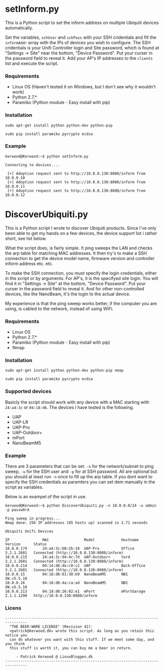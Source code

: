 setInform.py
=========================
This is a Python script to set the inform address on multiple Ubiquiti devices automatically.

Set the variables, `sshUser` and `sshPass` with your SSH cridentials and fill the `informAddr` array with the IPs of devices you wish to configure. The SSH cridentials is your Unifi Controller login and Site password, which is found at "Settings -> Site" near the bottom, "Device Password". Put your curser in the password field to reveal it. Add your AP's IP addresses to the `clients` list and execute the script.

### Requirements
 - Linux OS (Haven't tested it on Windows, but I don't see why it wouldn't work)
 - Python 2.7.*
 - Paramiko (Python module - Easy install with pip)

### Installation
```
sudo apt-get install python python-dev python-pip
```
```
sudo pip install paramiko pycrypto ecdsa
```

### Example

```
kerwood@Kerwood:~$ python setInform.py 

Connecting to devices....

 [+] Adoption request sent to http://10.0.0.130:8080/inform from 10.0.0.10 
 [+] Adoption request sent to http://10.0.0.130:8080/inform from 10.0.0.11 
 [+] Adoption request sent to http://10.0.0.130:8080/inform from 10.0.0.12
 ```

DiscoverUbiquiti.py
=========================

This is a Python script I wrote to discover Ubiquiti products. Since I've only been able to get my hands on a few devices, the device support list i rather short, see list below. 

What the script does, is fairly simple. It ping sweeps the LAN and checks the arp table for matching MAC addresses. It then try's to make a SSH connection to get the device model name, firmware version and controller inform address etc. etc.

To make the SSH connection, you must specify the login credentials, either in the script or by arguments. For AP's, it is the specifyed site login. You will find it in "Settings -> Site" at the bottom, "Device Password". Put your curser in the password field to reveal it. And for other non-controlled devices, like the NanoBeam, it's the login to the actual device.

My experience is that the ping sweep works better, if the computer you are using, is cabled to the network, instead of using WiFi.

### Requirements
 - Linux OS
 - Python 2.7.*
 - Paramiko (Python module - Easy install with pip)
 - Nmap

### Installation
```
sudo apt-get install python python-dev python-pip nmap
```
```
sudo pip install paramiko pycrypto ecdsa
```

### Supported devices
Basicly the script should work with any device with a MAC starting with `24:a4:3c` or `04:18:d6`.
The devices I have tested is the following.
 - UAP
 - UAP-LR
 - UAP-Pro
 - UAP-Outdoor+
 - mPort
 - NanoBeamM5

### Example

There are 3 parameters that can be set. `-n` for the network/subnet to ping sweep, `-u` for the SSH user and `-p` for at SSH password. All are optional but you should at least run `-n` once to fill up the arp table. If you dont want to specify the SSH credentials as paramters you can set dem manually in the script as variables.  

Below is an exampel of the script in use.



```
kerwood@Kerwood:~$ python DiscoverUbiquiti.py -n 10.0.0.0/24 -u admin -p passw0rd

Ping sweep in progress...
Nmap done: 256 IP addresses (85 hosts up) scanned in 2.71 seconds

Ubiquiti Unifi Devices

IP               MAC                Model            Hostname           Version      Status     
10.0.0.179       24:a4:3c:b0:2b:18  UAP-Pro          Office             3.2.1.2601   Connected (http://10.0.0.130:8080/inform)    
10.0.0.215       24:a4:3c:94:4c:7d  UAP-Outdoor+     Yard               3.2.1.2601   Connected (http://10.0.0.130:8080/inform)
10.0.0.214       04:14:d6:4e:c8:c2  UAP              Back-Office        3.2.1.2601   Connected (http://10.0.0.130:8080/inform) 
10.0.0.15        04:18:d6:61:38:b9  NanoBeamM5       NB1                XW.v5.5.10                                                
10.0.0.16        04:18:d6:4a:ca:ad  NanoBeamM5       NB2                XW.v5.5.10                                                
10.0.0.213       04:18:d6:26:02:e1  mPort            mPortGarage        2.1.1.1290   http://10.0.0.220:6080/inform
```

### Licens
```
--------------------------------------------------------------------------------
  "THE BEER-WARE LICENSE" (Revision 42):
  <patrick@kerwood.dk> wrote this script. As long as you retain this notice you
  can do whatever you want with this stuff. If we meet some day, and you think
  this stuff is worth it, you can buy me a beer in return. 
  
     - Patrick Kerwood @ LinuxBloggen.dk
--------------------------------------------------------------------------------
```
